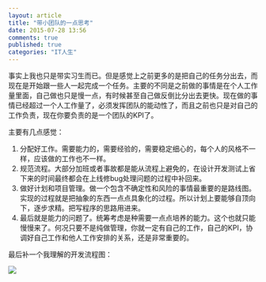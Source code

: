 ```yaml
---
layout: article
title: "带小团队的一点思考"
date: 2015-07-28 13:56
comments: true
published: true
categories: "IT人生"
---
```


  事实上我也只是带实习生而已。但是感觉上之前更多的是把自己的任务分出去，而现在是开始跟一些人一起完成一个任务。主要的不同是之前做的事情是在个人工作量里面，自己做也只是慢一点，有时候甚至自己做反倒比分出去更快。现在做的事情已经超过一个人工作量了，必须发挥团队的能动性了，而且之前也只是对自己的工作负责，现在你要负责的是一个团队的KPI了。

  主要有几点感觉：

  1. 分配好工作。需要能力的，需要经验的，需要稳定细心的，每个人的风格不一样，应该做的工作也不一样。
  2. 规范流程。大部分加班或者事故都是能从流程上避免的，在设计开发测试上省下来的时间最终都会在上线修bug处理问题的过程中补回来。
  3. 做好计划和项目管理。做一个包含不确定性和风险的事情最重要的是路线图。实现的过程就是把抽象的东西一点点具象化的过程。所以计划上要能够自顶向下，逐步求精。把写程序的思路用进来。
  4. 最后就是能力的问题了。统筹考虑是种需要一点点培养的能力。这个也就只能慢慢来了。何况只要不是纯做管理，你就一定有自己的工作，自己的KPI，协调好自己工作和他人工作安排的关系，还是非常重要的。

  最后补一个我理解的开发流程图：

  ![](/images/2015/dev-flow.png)
